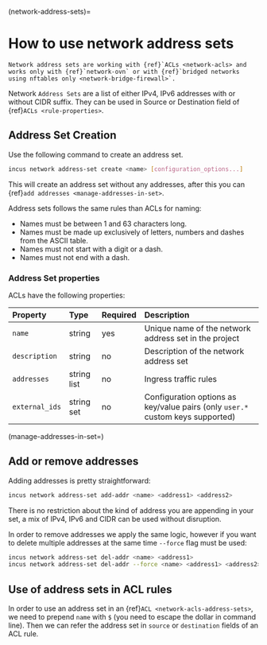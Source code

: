 (network-address-sets)=
# How to use network address sets

```{note}
Network address sets are working with {ref}`ACLs <network-acls> and works only with {ref}`network-ovn` or with {ref}`bridged networks using nftables only <network-bridge-firewall>`.
```

Network `Address Sets` are a list of either IPv4, IPv6 addresses with or without CIDR suffix. They can be used in Source or Destination field of {ref}`ACLs <rule-properties>`.

## Address Set Creation

Use the following command to create an address set.

```bash
incus network address-set create <name> [configuration_options...]
```

This will create an address set without any addresses, after this you can {ref}`add addresses <manage-addresses-in-set>`.

Address sets follows the same rules than ACLs for naming:

- Names must be between 1 and 63 characters long.
- Names must be made up exclusively of letters, numbers and dashes from the ASCII table.
- Names must not start with a digit or a dash.
- Names must not end with a dash.

### Address Set properties

ACLs have the following properties:

Property         | Type       | Required | Description
:--              | :--        | :--      | :--
`name`           | string     | yes      | Unique name of the network address set in the project
`description`    | string     | no       | Description of the network address set
`addresses`      | string list| no       | Ingress traffic rules
`external_ids`   | string set | no       | Configuration options as key/value pairs (only `user.*` custom keys supported)

(manage-addresses-in-set=)
## Add or remove addresses

Adding addresses is pretty straightforward:

```bash
incus network address-set add-addr <name> <address1> <address2>
```

There is no restriction about the kind of address you are appending in your set, a mix of IPv4, IPv6 and CIDR can be used without disruption.

In order to remove addresses we apply the same logic, however if you want to delete multiple addresses at the same time `--force` flag must be used:

```bash
incus network address-set del-addr <name> <address1>
incus network address-set del-addr --force <name> <address1> <address2>
```

## Use of address sets in ACL rules

In order to use an address set in an {ref}`ACL <network-acls-address-sets>`, we need to prepend `name` with `$` (you need to escape the dollar in command line). Then we can refer the address set in `source` or `destination` fields of an ACL rule.
